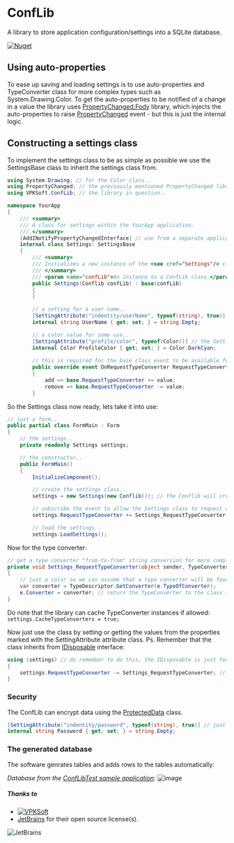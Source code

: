 # ConfLib
A library to store application configuration/settings into a SQLite database.

[![Nuget](https://img.shields.io/nuget/v/VPKSoft.ConfLib)](https://www.nuget.org/packages/VPKSoft.ConfLib/)

## Using auto-properties
To ease up saving and loading settings is to use auto-properties and TypeConverter class for more complex types such as System.Drawing.Color. To get the auto-properties to be notified of a change in a value the library uses [PropertyChanged.Fody](https://github.com/Fody/PropertyChanged) library, which injects the auto-properties to raise [PropertyChanged](https://docs.microsoft.com/en-us/dotnet/api/system.componentmodel.inotifypropertychanged.propertychanged) event - but this is just the internal logic.

## Constructing a settings class
To implement the settings class to be as simple as possible we use the SettingsBase class to inherit the settings class from.
```C#
using System.Drawing; // for the Color class..
using PropertyChanged; // the previously mentioned PropertyChanged library..
using VPKSoft.ConfLib; // the library in question..

namespace YourApp
{
    /// <summary>
    /// A class for settings within the YourApp application.
    /// </summary>
    [AddINotifyPropertyChangedInterface] // use from a separate application requires this attribute from the PropertyChanged library..
    internal class Settings: SettingsBase
    {
        /// <summary>
        /// Initializes a new instance of the <see cref="Settings"/> class.
        /// </summary>
        /// <param name="confLib">An instance to a ConfLib class.</param>
        public Settings(Conflib confLib) : base(confLib)
        {
        }
    
        // a setting for a user name..
        [SettingAttribute("indentity/userName", typeof(string), true)] // the SettingAttribute must be set for a setting value..
        internal string UserName { get; set; } = string.Empty;    

        // a color value for some use..
        [SettingAttribute("profile/color", typeof(Color))] // the SettingAttribute must be set for a setting value..
        internal Color ProfileColor { get; set; } = Color.DarkCyan;
        
        // this is required for the base class event to be available for subscription..
        public override event OnRequestTypeConverter RequestTypeConverter
        {
            add => base.RequestTypeConverter += value;
            remove => base.RequestTypeConverter -= value;
        }        
```
So the Settings class now ready, lets take it into use:
```C#
// just a form..
public partial class FormMain : Form
{
    // the settings..
    private readonly Settings settings;

    // the constructor..
    public FormMain()
    {
        InitializeComponent();

        // create the settings class..
        settings = new Settings(new Conflib()); // the Conflib will create a folder and a SQLite database automatically to %LOCALAPPDATA%\YourApp

        // subscribe the event to allow the Settings class to request a TypeConverter for more complex types..
        settings.RequestTypeConverter += Settings_RequestTypeConverter;

        // load the settings..
        settings.LoadSettings();
```
Now for the type converter:
```C#
// get a type converter "from-to-from" string conversion for more complex types..
private void Settings_RequestTypeConverter(object sender, TypeConverterEventArgs e)
{
    // just a color so we can assume that a type converter will be found..
    var converter = TypeDescriptor.GetConverter(e.TypeOfConverter);
    e.Converter = converter; // return the TypeConverter to the class instance via the event arguments..
}
```
Do note that the library can cache TypeConverter instances if allowed: `settings.CacheTypeConverters = true;`

Now just use the class by setting or getting the values from the properties marked with the SettingAttribute attribute class. Ps. Remember that the class inherits from [IDisposable](https://docs.microsoft.com/en-us/dotnet/api/system.idisposable) interface:
```C#
using (settings) // do remember to do this, the IDisposable is just for internal event un-subscription..
{
    settings.RequestTypeConverter -= Settings_RequestTypeConverter; // un-subscribe the event..
}
```

### Security
The ConfLib can encrypt data using the [ProtectedData](https://docs.microsoft.com/en-us/dotnet/api/system.security.cryptography.protecteddata) class.
```C#
[SettingAttribute("indentity/password", typeof(string), true)] // just set the Secure value to true..
internal string Password { get; set; } = string.Empty;
```

### The generated database
The software genrates tables and adds rows to the tables automatically:

_Database from the [ConfLibTest sample application](https://github.com/VPKSoft/ConfLib/tree/master/ConfLibTest):_
![image](https://user-images.githubusercontent.com/40712699/65828441-a0fd1d00-e2a3-11e9-9457-1941b6fdd8b1.png)

##### Thanks to
* [![VPKSoft](https://circleci.com/gh/VPKSoft/ConfLib.svg?style=shield)](https://app.circleci.com/pipelines/github/VPKSoft/ConfLib) 
* [JetBrains](http://www.jetbrains.com) for their open source license(s).

![JetBrains](http://www.vpksoft.net/site/External/JetBrains/jetbrains.svg)
